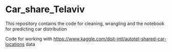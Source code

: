# Car_share_Telaviv

This repository contains the code for cleaning, wrangling and the notebook for predicting car distribution

Code for working with https://www.kaggle.com/doit-intl/autotel-shared-car-locations data
